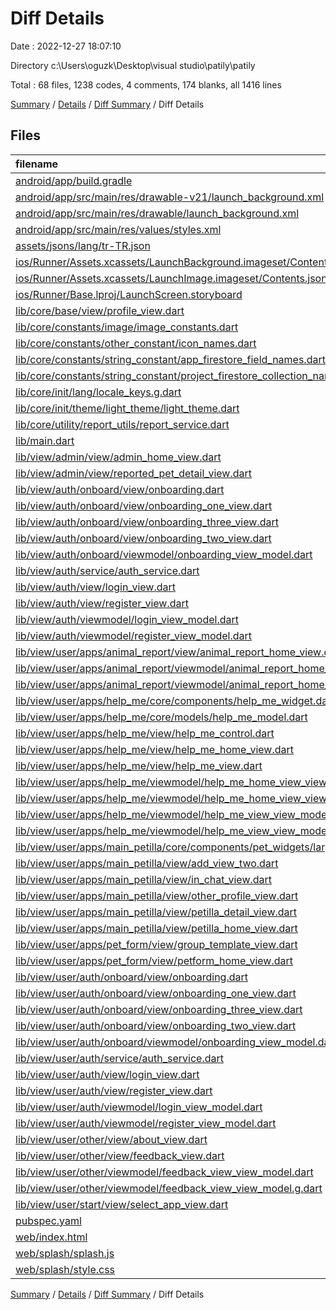 # Diff Details

Date : 2022-12-27 18:07:10

Directory c:\\Users\\oguzk\\Desktop\\visual studio\\patily\\patily

Total : 68 files,  1238 codes, 4 comments, 174 blanks, all 1416 lines

[Summary](results.md) / [Details](details.md) / [Diff Summary](diff.md) / Diff Details

## Files
| filename | language | code | comment | blank | total |
| :--- | :--- | ---: | ---: | ---: | ---: |
| [android/app/build.gradle](/android/app/build.gradle) | Groovy | 13 | -5 | 2 | 10 |
| [android/app/src/main/res/drawable-v21/launch_background.xml](/android/app/src/main/res/drawable-v21/launch_background.xml) | XML | 5 | -7 | -1 | -3 |
| [android/app/src/main/res/drawable/launch_background.xml](/android/app/src/main/res/drawable/launch_background.xml) | XML | 5 | -7 | -1 | -3 |
| [android/app/src/main/res/values/styles.xml](/android/app/src/main/res/values/styles.xml) | XML | 3 | 0 | 0 | 3 |
| [assets/jsons/lang/tr-TR.json](/assets/jsons/lang/tr-TR.json) | JSON | 12 | 0 | 0 | 12 |
| [ios/Runner/Assets.xcassets/LaunchBackground.imageset/Contents.json](/ios/Runner/Assets.xcassets/LaunchBackground.imageset/Contents.json) | JSON | 21 | 0 | 1 | 22 |
| [ios/Runner/Assets.xcassets/LaunchImage.imageset/Contents.json](/ios/Runner/Assets.xcassets/LaunchImage.imageset/Contents.json) | JSON | 23 | 0 | 1 | 24 |
| [ios/Runner/Base.lproj/LaunchScreen.storyboard](/ios/Runner/Base.lproj/LaunchScreen.storyboard) | XML | 7 | 0 | 0 | 7 |
| [lib/core/base/view/profile_view.dart](/lib/core/base/view/profile_view.dart) | Dart | 52 | 0 | 1 | 53 |
| [lib/core/constants/image/image_constants.dart](/lib/core/constants/image/image_constants.dart) | Dart | 1 | 0 | 0 | 1 |
| [lib/core/constants/other_constant/icon_names.dart](/lib/core/constants/other_constant/icon_names.dart) | Dart | 8 | 0 | 0 | 8 |
| [lib/core/constants/string_constant/app_firestore_field_names.dart](/lib/core/constants/string_constant/app_firestore_field_names.dart) | Dart | 4 | 0 | 0 | 4 |
| [lib/core/constants/string_constant/project_firestore_collection_names.dart](/lib/core/constants/string_constant/project_firestore_collection_names.dart) | Dart | 3 | 1 | 1 | 5 |
| [lib/core/init/lang/locale_keys.g.dart](/lib/core/init/lang/locale_keys.g.dart) | Dart | 12 | 0 | 0 | 12 |
| [lib/core/init/theme/light_theme/light_theme.dart](/lib/core/init/theme/light_theme/light_theme.dart) | Dart | 1 | 0 | 0 | 1 |
| [lib/core/utility/report_utils/report_service.dart](/lib/core/utility/report_utils/report_service.dart) | Dart | 18 | 0 | 5 | 23 |
| [lib/main.dart](/lib/main.dart) | Dart | 1 | 0 | 0 | 1 |
| [lib/view/admin/view/admin_home_view.dart](/lib/view/admin/view/admin_home_view.dart) | Dart | 78 | 0 | 5 | 83 |
| [lib/view/admin/view/reported_pet_detail_view.dart](/lib/view/admin/view/reported_pet_detail_view.dart) | Dart | -2 | 0 | 0 | -2 |
| [lib/view/auth/onboard/view/onboarding.dart](/lib/view/auth/onboard/view/onboarding.dart) | Dart | 137 | 3 | 20 | 160 |
| [lib/view/auth/onboard/view/onboarding_one_view.dart](/lib/view/auth/onboard/view/onboarding_one_view.dart) | Dart | 40 | 1 | 6 | 47 |
| [lib/view/auth/onboard/view/onboarding_three_view.dart](/lib/view/auth/onboard/view/onboarding_three_view.dart) | Dart | 40 | 1 | 7 | 48 |
| [lib/view/auth/onboard/view/onboarding_two_view.dart](/lib/view/auth/onboard/view/onboarding_two_view.dart) | Dart | 40 | 1 | 7 | 48 |
| [lib/view/auth/onboard/viewmodel/onboarding_view_model.dart](/lib/view/auth/onboard/viewmodel/onboarding_view_model.dart) | Dart | 14 | 1 | 3 | 18 |
| [lib/view/auth/service/auth_service.dart](/lib/view/auth/service/auth_service.dart) | Dart | 40 | 0 | 6 | 46 |
| [lib/view/auth/view/login_view.dart](/lib/view/auth/view/login_view.dart) | Dart | 156 | 1 | 19 | 176 |
| [lib/view/auth/view/register_view.dart](/lib/view/auth/view/register_view.dart) | Dart | 137 | 1 | 20 | 158 |
| [lib/view/auth/viewmodel/login_view_model.dart](/lib/view/auth/viewmodel/login_view_model.dart) | Dart | 22 | 0 | 2 | 24 |
| [lib/view/auth/viewmodel/register_view_model.dart](/lib/view/auth/viewmodel/register_view_model.dart) | Dart | 23 | 0 | 2 | 25 |
| [lib/view/user/apps/animal_report/view/animal_report_home_view.dart](/lib/view/user/apps/animal_report/view/animal_report_home_view.dart) | Dart | 8 | 0 | 2 | 10 |
| [lib/view/user/apps/animal_report/viewmodel/animal_report_home_view_view_model.dart](/lib/view/user/apps/animal_report/viewmodel/animal_report_home_view_view_model.dart) | Dart | 35 | 0 | 3 | 38 |
| [lib/view/user/apps/animal_report/viewmodel/animal_report_home_view_view_model.g.dart](/lib/view/user/apps/animal_report/viewmodel/animal_report_home_view_view_model.g.dart) | Dart | 38 | 0 | 6 | 44 |
| [lib/view/user/apps/help_me/core/components/help_me_widget.dart](/lib/view/user/apps/help_me/core/components/help_me_widget.dart) | Dart | 15 | 0 | 3 | 18 |
| [lib/view/user/apps/help_me/core/models/help_me_model.dart](/lib/view/user/apps/help_me/core/models/help_me_model.dart) | Dart | 18 | 0 | 2 | 20 |
| [lib/view/user/apps/help_me/view/help_me_control.dart](/lib/view/user/apps/help_me/view/help_me_control.dart) | Dart | 9 | 0 | 3 | 12 |
| [lib/view/user/apps/help_me/view/help_me_home_view.dart](/lib/view/user/apps/help_me/view/help_me_home_view.dart) | Dart | 131 | 1 | 17 | 149 |
| [lib/view/user/apps/help_me/view/help_me_view.dart](/lib/view/user/apps/help_me/view/help_me_view.dart) | Dart | 262 | 1 | 31 | 294 |
| [lib/view/user/apps/help_me/viewmodel/help_me_home_view_view_model.dart](/lib/view/user/apps/help_me/viewmodel/help_me_home_view_view_model.dart) | Dart | 13 | 1 | 6 | 20 |
| [lib/view/user/apps/help_me/viewmodel/help_me_home_view_view_model.g.dart](/lib/view/user/apps/help_me/viewmodel/help_me_home_view_view_model.g.dart) | Dart | 8 | 5 | 6 | 19 |
| [lib/view/user/apps/help_me/viewmodel/help_me_view_view_model.dart](/lib/view/user/apps/help_me/viewmodel/help_me_view_view_model.dart) | Dart | 76 | 1 | 14 | 91 |
| [lib/view/user/apps/help_me/viewmodel/help_me_view_view_model.g.dart](/lib/view/user/apps/help_me/viewmodel/help_me_view_view_model.g.dart) | Dart | 78 | 5 | 22 | 105 |
| [lib/view/user/apps/main_petilla/core/components/pet_widgets/large_pet_widget.dart](/lib/view/user/apps/main_petilla/core/components/pet_widgets/large_pet_widget.dart) | Dart | 1 | 0 | 0 | 1 |
| [lib/view/user/apps/main_petilla/view/add_view_two.dart](/lib/view/user/apps/main_petilla/view/add_view_two.dart) | Dart | -1 | 0 | 0 | -1 |
| [lib/view/user/apps/main_petilla/view/in_chat_view.dart](/lib/view/user/apps/main_petilla/view/in_chat_view.dart) | Dart | -1 | 0 | 0 | -1 |
| [lib/view/user/apps/main_petilla/view/other_profile_view.dart](/lib/view/user/apps/main_petilla/view/other_profile_view.dart) | Dart | -2 | 0 | 0 | -2 |
| [lib/view/user/apps/main_petilla/view/petilla_detail_view.dart](/lib/view/user/apps/main_petilla/view/petilla_detail_view.dart) | Dart | 47 | 0 | 3 | 50 |
| [lib/view/user/apps/main_petilla/view/petilla_home_view.dart](/lib/view/user/apps/main_petilla/view/petilla_home_view.dart) | Dart | -1 | 0 | 0 | -1 |
| [lib/view/user/apps/pet_form/view/group_template_view.dart](/lib/view/user/apps/pet_form/view/group_template_view.dart) | Dart | -1 | 0 | 0 | -1 |
| [lib/view/user/apps/pet_form/view/petform_home_view.dart](/lib/view/user/apps/pet_form/view/petform_home_view.dart) | Dart | 10 | 0 | 1 | 11 |
| [lib/view/user/auth/onboard/view/onboarding.dart](/lib/view/user/auth/onboard/view/onboarding.dart) | Dart | -137 | -3 | -20 | -160 |
| [lib/view/user/auth/onboard/view/onboarding_one_view.dart](/lib/view/user/auth/onboard/view/onboarding_one_view.dart) | Dart | -40 | -1 | -6 | -47 |
| [lib/view/user/auth/onboard/view/onboarding_three_view.dart](/lib/view/user/auth/onboard/view/onboarding_three_view.dart) | Dart | -40 | -1 | -7 | -48 |
| [lib/view/user/auth/onboard/view/onboarding_two_view.dart](/lib/view/user/auth/onboard/view/onboarding_two_view.dart) | Dart | -40 | -1 | -7 | -48 |
| [lib/view/user/auth/onboard/viewmodel/onboarding_view_model.dart](/lib/view/user/auth/onboard/viewmodel/onboarding_view_model.dart) | Dart | -14 | -1 | -3 | -18 |
| [lib/view/user/auth/service/auth_service.dart](/lib/view/user/auth/service/auth_service.dart) | Dart | -40 | 0 | -6 | -46 |
| [lib/view/user/auth/view/login_view.dart](/lib/view/user/auth/view/login_view.dart) | Dart | -156 | -1 | -19 | -176 |
| [lib/view/user/auth/view/register_view.dart](/lib/view/user/auth/view/register_view.dart) | Dart | -137 | -1 | -20 | -158 |
| [lib/view/user/auth/viewmodel/login_view_model.dart](/lib/view/user/auth/viewmodel/login_view_model.dart) | Dart | -22 | 0 | -2 | -24 |
| [lib/view/user/auth/viewmodel/register_view_model.dart](/lib/view/user/auth/viewmodel/register_view_model.dart) | Dart | -23 | 0 | -2 | -25 |
| [lib/view/user/other/view/about_view.dart](/lib/view/user/other/view/about_view.dart) | Dart | 26 | 0 | 3 | 29 |
| [lib/view/user/other/view/feedback_view.dart](/lib/view/user/other/view/feedback_view.dart) | Dart | 92 | 1 | 13 | 106 |
| [lib/view/user/other/viewmodel/feedback_view_view_model.dart](/lib/view/user/other/viewmodel/feedback_view_view_model.dart) | Dart | 26 | 1 | 6 | 33 |
| [lib/view/user/other/viewmodel/feedback_view_view_model.g.dart](/lib/view/user/other/viewmodel/feedback_view_view_model.g.dart) | Dart | 17 | 5 | 8 | 30 |
| [lib/view/user/start/view/select_app_view.dart](/lib/view/user/start/view/select_app_view.dart) | Dart | 8 | 0 | 0 | 8 |
| [pubspec.yaml](/pubspec.yaml) | YAML | 4 | 1 | 0 | 5 |
| [web/index.html](/web/index.html) | HTML | 4 | 0 | 1 | 5 |
| [web/splash/splash.js](/web/splash/splash.js) | JavaScript | 5 | 0 | 1 | 6 |
| [web/splash/style.css](/web/splash/style.css) | CSS | 48 | 0 | 9 | 57 |

[Summary](results.md) / [Details](details.md) / [Diff Summary](diff.md) / Diff Details